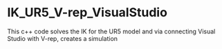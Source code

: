 # IK_UR5_V-rep_VisualStudio
This c++ code solves the IK for the UR5 model and via connecting Visual Studio with V-rep, creates a simulation
